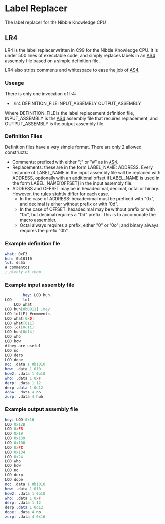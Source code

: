 Label Replacer
===
The label replacer for the Nibble Knowledge CPU

LR4
---

LR4 is the label replacer written in C99 for the Nibble Knowledge CPU. It is under 500 lines of executable code, and simply replaces labels in an [AS4](http://github.com/Nibble-Knowledge/cpu-assembler "AS4") assembly file based on a simple definition file.

LR4 also strips comments and whitespace to ease the job of [AS4](http://github.com/Nibble-Knowledge/cpu-assembler "AS4").

### Useage ###
There is only one invocation of lr4:
* ./lr4 DEFINITION_FILE INPUT_ASSEMBLY OUTPUT_ASSEMBLY

Where DEFINITION_FILE is the label replacement definition file, INPUT_ASSEMBLY is the [AS4](http://github.com/Nibble-Knowledge/cpu-assembler "AS4") assembly file that requires replacement, and OUTPUT_ASSEMBLY is the output assembly file.

### Definition Files ###
Definition files have a very simple format. There are only 2 allowed constructs:
* Comments: prefixed with either ";" or "#" as in [AS4](http://github.com/Nibble-Knowledge/cpu-assembler "AS4").
* Replacements: these are in the form LABEL_NAME: ADDRESS. Every instance of LABEL_NAME in the input assembly file will be replaced with ADDRESS, optionally with an additional offset if LABEL_NAME is used in the form LABEL_NAME[OFFSET] in the input assembly file. 
* ADDRESS and OFFSET may be in hexadecimal, decimal, octal or binary. However, the rules slightly differ for each case.
	* In the case of ADDRESS: hexadecimal must be prefixed with "0x", and decimal is either without prefix or with "0d". 
	* In the case of OFFSET: hexadecimal may be without prefix or with "0x", but decimal requires a "0d" prefix. This is to accomodate the macro assembler. 
	* Octal always requires a prefix, either "0" or "0o"; and binary always requires the prefix "0b".

### Example definition file ###

```nasm
what: 0xF3
huh: 0b10110
lol: 0453
# commentos
; plenty of them
```

### Example input assembly file ###

```nasm
		hey: LOD huh
LOD     lol
    LOD what
LOD huh[0b0011] ;hey
LOD lol[E] #comments
LOD what[0xD]
LOD what[011]
LOD lol[0o11]
LOD huh[0d14]
LOD who
LOD how
#they are useful
LOD no
LOD derp
LOD dope
no: .data 1 0b1010
how: .data 1 010
how2: .data 1 0o10
who: .data 1 0xF
derp: .data 1 12
derp .data 1 0d12
dope: .data 4 no
zurp: .data 4 huh
```

### Example output assembly file ###

```nasm
hey: LOD 0x16
LOD 0x12B
LOD 0xF3
LOD 0x19
LOD 0x139
LOD 0x100
LOD 0xFC
LOD 0x134
LOD 0x24
LOD who
LOD how
LOD no
LOD derp
LOD dope
no: .data 1 0b1010
how: .data 1 010
how2: .data 1 0o10
who: .data 1 0xF
derp: .data 1 12
derp .data 1 0d12
dope: .data 4 no
zurp: .data 4 0x16

```
